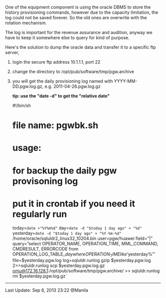 One of the equipment component is using the oracle DBMS to store the history
provisioning commands, however due to the capacity limitation, the log could
not be saved forever. So the old ones are overwrite with the rotation
mechanism.

The log is important for the revenue assurance and audition, anyway we have to
keep it somewhere else to query for kind of purpose.

Here's the solution to dump the oracle data and transfer it to a specific ftp
server,

  1. login the secure ftp address 10.1.1.1, port 22
  2. change the directory to /opt/pub/software/tmp/pgw.archive
  3. you will get the daily provisioning log named with YYYY-MM-DD.pgw.log.gz, e.g. 2011-04-26.pgw.log.gz

	 **tip: use the "date -d" to get the "relative date"**

		#!/bin/sh
		# file name: pgwbk.sh
		# usage:
		# for backup the daily pgw provisoning log
		# put it in crontab if you need it regularly run
		today=`date +"%Y%m%d"`
		day=`date -d "$today 1 day ago" + "%d"`
		yesterday=`date -d "$today 1 day ago" + "%Y-%m-%d"`
		/home/oracle/sqluldr2_linux32_10204.bin user=pgw/huawei field=”|” query=”select OPERATOR_NAME, OPERATION_TIME, MML_COMMAND, CMDRESULT, ERRORCODE from OPERATION_LOG_TABLE_$day whe re OPERATION_TIME like ‘$yesterday%’” file=$yesterday.pgw.log log=sqluldr.runlog gzip $yesterday.pgw.log 2>>sqluldr.runlog
		scp $yesterday.pgw.log.gz omu@172.16.128.1:/opt/pub/software/tmp/pgw.archive/ >> sqluldr.runlog
		rm $yesterday.pgw.log.gz`

---
Last Update: Sep 6, 2013 23:22 @Manila
